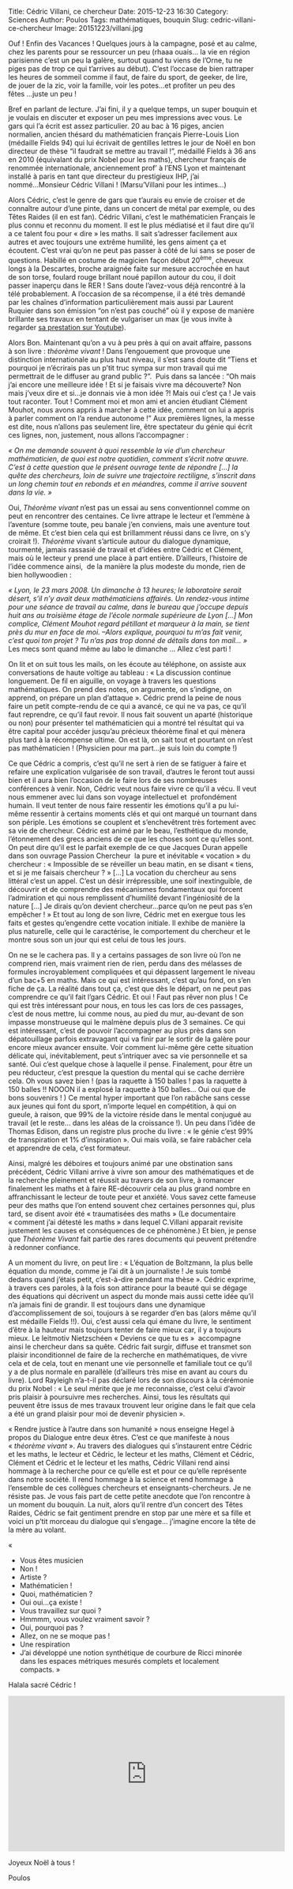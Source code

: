 Title: Cédric Villani, ce chercheur
Date: 2015-12-23 16:30
Category: Sciences
Author: Poulos
Tags: mathématiques, bouquin
Slug: cedric-villani-ce-chercheur
Image: 20151223/villani.jpg

Ouf ! Enfin des Vacances ! Quelques jours à la campagne, posé et au calme, chez les parents pour se ressourcer un peu (rhaaa ouais… la vie en région parisienne c’est un peu la galère, surtout quand tu viens de l’Orne, tu ne piges pas de trop ce qui t’arrives au début). C’est l’occase de bien rattraper les heures de sommeil comme il faut, de faire du sport, de geeker, de lire, de jouer de la zic, voir la famille, voir les potes…et profiter un peu des fêtes …juste un peu !

Bref en parlant de lecture. J’ai fini, il y a quelque temps, un super bouquin et je voulais en discuter et exposer un peu mes impressions avec vous. Le gars qui l’a écrit est assez particulier. 20 au bac à 16 piges, ancien normalien, ancien thésard du mathématicien français Pierre-Louis Lion (médaille Fields 94) qui lui écrivait de gentilles lettres le jour de Noël en bon directeur de thèse “il faudrait se mettre au travail !”, médaillé Fields à 36 ans en 2010 (équivalant du prix Nobel pour les maths), chercheur français de renommée internationale, anciennement prof’ à l’ENS Lyon et maintenant installé à paris en tant que directeur du prestigieux IHP,  j’ai nommé...Monsieur Cédric Villani ! (Marsu’Villani pour les intimes…)

Alors Cédric, c’est le genre de gars que t’aurais eu envie de croiser et de connaître autour d’une pinte, dans un concert de métal par exemple, ou des Têtes Raides (il en est fan). Cédric Villani, c’est le mathématicien Français le plus connu et reconnu du moment. Il est le plus médiatisé et il faut dire qu’il a ce talent fou pour « dire » les maths. Il sait s’adresser facilement aux autres et avec toujours une extrême humilité, les gens aiment ça et écoutent. C’est vrai qu’on ne peut pas passer à côté de lui sans se poser de questions. Habillé en costume de magicien façon début 20<sup>ème</sup>, cheveux longs à la Descartes, broche araignée faite sur mesure accrochée en haut de son torse, foulard rouge brillant noué papillon autour du cou, il doit passer inaperçu dans le RER ! Sans doute l’avez-vous déjà rencontré à la télé probablement. A l’occasion de sa récompense, il a été très demandé par les chaînes d’information particulièrement mais aussi par Laurent Ruquier dans son émission “on n’est pas couché” où il y expose de manière brillante ses travaux en tentant de vulgariser un max (je vous invite à regarder [sa prestation sur Youtube](https://www.youtube.com/watch?v=-_-64VQ_cf8)).

Alors Bon. Maintenant qu’on a vu à peu près à qui on avait affaire, passons à son livre : <i>théorème vivant</i> ! Dans l’engouement que provoque une distinction internationale au plus haut niveau, il s’est sans doute dit “Tiens et pourquoi je n’écrirais pas un p’tit truc sympa sur mon travail qui me permettrait de le diffuser au grand public ?”.  Puis dans sa lancée : “Oh mais j’ai encore une meilleure idée ! Et si je faisais vivre ma découverte? Non mais j’veux dire et si…je donnais vie à mon idée ?! Mais oui c’est ça ! Je vais tout raconter. Tout !  Comment moi et mon ami et ancien étudiant Clément Mouhot, nous avons appris à marcher à cette idée, comment on lui a appris à parler comment on l’a rendue autonome !” Aux premières lignes, la messe est dite, nous n’allons pas seulement lire, être spectateur du génie qui écrit ces lignes, non, justement, nous allons l’accompagner :

<i>« On me demande souvent à quoi ressemble la vie d’un chercheur mathématicien, de quoi est notre quotidien, comment s’écrit notre œuvre. C’est à cette question que le présent ouvrage tente de répondre […] la quête des chercheurs, loin de suivre une trajectoire rectiligne, s’inscrit dans un long chemin tout en rebonds et en méandres, comme il arrive souvent dans la vie. »</i>

Oui, <i>Théorème vivant</i> n’est pas un essai au sens conventionnel comme on peut en rencontrer des centaines. Ce livre attrape le lecteur et l’emmène à l’aventure (somme toute, peu banale j’en conviens, mais une aventure tout de même. Et c’est bien cela qui est brillamment réussi dans ce livre, on s’y croirait !). <i>Théorème</i> vivant s’articule autour du dialogue dynamique, tourmenté, jamais rassasié de travail et d’idées entre Cédric et Clément, mais où le lecteur y prend une place à part entière. D’ailleurs, l’histoire de l’idée commence ainsi,  de la manière la plus modeste du monde, rien de bien hollywoodien :

<i>« Lyon, le 23 mars 2008. Un dimanche à 13 heures; le laboratoire serait désert, s’il n’y avait deux mathématiciens affairés. Un rendez-vous intime pour une séance de travail au calme, dans le bureau que j’occupe depuis huit ans au troisième étage de l’école normale supérieure de Lyon […] Mon complice, Clément Mouhot regard pétillant et marqueur à la main, se tient près du mur en face de moi. –Alors explique, pourquoi tu m’as fait venir, c’est quoi ton projet ? Tu n’as pas trop donné de détails dans ton mail… »</i>  Les mecs sont quand même au labo le dimanche ... Allez c’est parti !

On lit et on suit tous les mails, on les écoute au téléphone, on assiste aux conversations de haute voltige au tableau : « La discussion continue longuement. De fil en aiguille, on voyage à travers les questions mathématiques. On prend des notes, on argumente, on s’indigne, on apprend, on prépare un plan d’attaque ». Cédric prend la peine de nous faire un petit compte-rendu de ce qui a avancé, ce qui ne va pas, ce qu’il faut reprendre, ce qu’il faut revoir. Il nous fait souvent un aparté (historique ou non) pour présenter tel mathématicien qui a montré tel résultat qui va être capital pour accéder jusqu’au précieux théorème final et qui mènera plus tard à la récompense ultime. On est là, on sait tout et pourtant on n’est pas mathématicien ! (Physicien pour ma part…je suis loin du compte !) 

Ce que Cédric a compris, c’est qu’il ne sert à rien de se fatiguer à faire et refaire une explication vulgarisée de son travail, d’autres le feront tout aussi bien et il aura bien l’occasion de le faire lors de ses nombreuses conférences à venir. Non, Cédric veut nous faire vivre ce qu’il a vécu. Il veut nous emmener avec lui dans son voyage intellectuel et  profondément humain. Il veut tenter de nous faire ressentir les émotions qu’il a pu lui-même ressentir à certains moments clés et qui ont marqué un tournant dans son périple. Les émotions se couplent et s’enchevêtrent très fortement avec sa vie de chercheur. Cédric est animé par le beau, l’esthétique du monde, l’étonnement des grecs anciens de ce que les choses sont ce qu’elles sont. On peut dire qu’il est le parfait exemple de ce que Jacques Duran appelle dans son ouvrage Passion Chercheur  la pure et inévitable « vocation » du chercheur : « Impossible de se réveiller un beau matin, en se disant « tiens, et si je me faisais chercheur ? » […] La vocation du chercheur au sens littéral c’est un appel. C’est un désir irrépressible, une soif inextinguible, de découvrir et de comprendre des mécanismes fondamentaux qui forcent l’admiration et qui nous remplissent d’humilité devant l’ingéniosité de la nature […] Je dirais qu’on devient chercheur…parce qu’on ne peut pas s’en empêcher ! » Et tout au long de son livre, Cédric met en exergue tous les faits et gestes qu’engendre cette vocation initiale. Il exhibe de manière la plus naturelle, celle qui le caractérise, le comportement du chercheur et le montre sous son un jour qui est celui de tous les jours.

On ne se le cachera pas. Il y a certains passages de son livre où l’on ne comprend rien, mais vraiment rien de rien, perdu dans des mélasses de formules incroyablement compliquées et qui dépassent largement le niveau d’un bac+5 en maths. Mais ce qui est intéressant, c’est qu’au fond, on s’en fiche de ça. La réalité dans tout ça, c’est que dès le départ, on ne peut pas comprendre ce qu’il fait l’gars Cédric. Et oui ! Faut pas rêver non plus ! Ce qui est très intéressant pour nous, en tous les cas lors de ces passages, c’est de nous mettre, lui comme nous, au pied du mur, au-devant de son impasse monstrueuse qui le malmène depuis plus de 3 semaines. Ce qui est intéressant, c’est de pouvoir l’accompagner au plus près dans son dépatouillage parfois extravagant qui va finir par le sortir de la galère pour encore mieux avancer ensuite. Voir comment lui-même gère cette situation délicate qui, inévitablement, peut s’intriquer avec sa vie personnelle et sa santé. Oui c’est quelque chose à laquelle il pense. Finalement, pour être un peu réducteur, c’est presque la question du mental qui se cache derrière cela. Oh vous savez bien ! (pas la raquette à 150 balles ! pas la raquette à 150 balles !! NOOON il a explosé la raquette à 150 balles… Oui oui que de bons souvenirs ! ) Ce mental hyper important que l’on rabâche sans cesse aux jeunes qui font du sport, n’importe lequel en compétition, à qui on gueule, à raison, que 99% de la victoire réside dans le mental conjugué au travail (et le reste… dans les aléas de la croissance !). Un peu dans l’idée de Thomas Edison, dans un registre plus proche du livre : « le génie c’est 99% de transpiration et 1% d’inspiration ».  Oui mais voilà, se faire rabâcher cela et apprendre de cela, c’est formateur. 

Ainsi, malgré les déboires et toujours animé par une obstination sans précédent, Cédric Villani arrive à vivre son amour des mathématiques et de la recherche pleinement et réussit au travers de son livre, à romancer finalement les maths et à faire RE-découvrir cela au plus grand nombre en affranchissant le lecteur de toute peur et anxiété. Vous savez cette fameuse peur des maths que l’on entend souvent chez certaines personnes qui, plus tard, se disent avoir été « traumatisées des maths » (Le documentaire « comment j’ai détesté les maths » dans lequel C.Villani apparait revisite justement les causes et conséquences de ce phénomène.) Et bien, je pense que <i>Théorème Vivant</i>  fait partie des rares documents qui peuvent prétendre à redonner confiance.

A un moment du livre, on peut lire : « L’équation de Boltzmann, la plus belle équation du monde, comme je l’ai dit à un journaliste ! Je suis tombé dedans quand j’étais petit, c’est-à-dire pendant ma thèse ». Cédric exprime, à travers ces paroles, à la fois son attirance pour la beauté qui se dégage des équations qui décrivent un aspect du monde mais aussi cette idée qu’il n’a jamais fini de grandir. Il est toujours dans une dynamique d’accomplissement de soi, toujours à se regarder d’en bas (alors même qu’il est médaille Fields !!). Oui, c’est aussi cela qui émane du livre, le sentiment d’être à la hauteur mais toujours tenter de faire mieux car, il y a toujours mieux. Le leitmotiv Nietzschéen « Deviens ce que tu es »  accompagne ainsi le chercheur dans sa quête. Cédric fait surgir, diffuse et transmet son plaisir inconditionnel de faire de la recherche en mathématiques, de vivre cela et de cela, tout en menant une vie personnelle et familiale tout ce qu’il y a de plus normale en parallèle (d’ailleurs très mise en avant au cours du livre). Lord Rayleigh n’a-t-il pas déclaré lors de son discours à la cérémonie du prix Nobel : « Le seul mérite que je me reconnaisse, c’est celui d’avoir pris plaisir à poursuivre mes recherches. Ainsi, tous les résultats qui peuvent être issus de mes travaux trouvent leur origine dans le fait que cela a été un grand plaisir pour moi de devenir physicien ».

« Rendre justice à l’autre dans son humanité » nous enseigne Hegel à propos du Dialogue entre deux êtres. C’est ce que manifeste à nous « <i>théorème vivant</i> ». Au travers des  dialogues qui s’instaurent entre Cédric et les maths, le lecteur et Cédric, le lecteur et les maths, Clément et Cédric, Clément et Cédric et le lecteur et les maths, Cédric Villani rend ainsi hommage à la recherche pour ce qu’elle est et pour ce qu’elle représente dans notre société. Il rend hommage à la science et rend hommage à l’ensemble de ces collègues chercheurs et enseignants-chercheurs.
Je ne résiste pas. Je vous fais part de cette petite anecdote que l’on rencontre à un moment du bouquin. La nuit, alors qu’il rentre d’un concert des Têtes Raides, Cédric se fait gentiment prendre en stop par une mère et sa fille et voici un p’tit morceau du dialogue qui s’engage… j’imagine encore la tête de la mère au volant.

«

- Vous êtes musicien
- Non !
- Artiste ?
- Mathématicien !
- Quoi, mathématicien ?
- Oui oui…ça existe !
- Vous travaillez sur quoi ?
- Hmmmm, vous voulez vraiment savoir ?
- Oui, pourquoi pas ?
- Allez, on ne se moque pas !
- Une respiration
- J’ai développé une notion synthétique de courbure de Ricci minorée dans les espaces métriques mesurés complets et localement compacts. »

Halala sacré Cédric !

<iframe width="560" height="315" src="https://www.youtube.com/embed/crM1Z-x-o_Q" frameborder="0" allowfullscreen></iframe>

Joyeux Noël à tous !

Poulos
